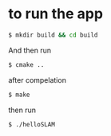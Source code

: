 # to run the app

```sh
$ mkdir build && cd build
```
And then run
```sh
$ cmake ..
```
after compelation
```sh
$ make
```
then run
```sh
$ ./helloSLAM
```
